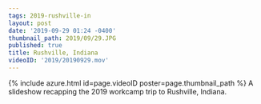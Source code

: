 ```yaml
---
tags: 2019-rushville-in
layout: post
date: '2019-09-29 01:24 -0400'
thumbnail_path: 2019/09/29.JPG
published: true
title: Rushville, Indiana
videoID: '2019/20190929.mov'
---
```


{% include azure.html id=page.videoID poster=page.thumbnail_path %}
A slideshow recapping the 2019 workcamp trip to Rushville, Indiana.